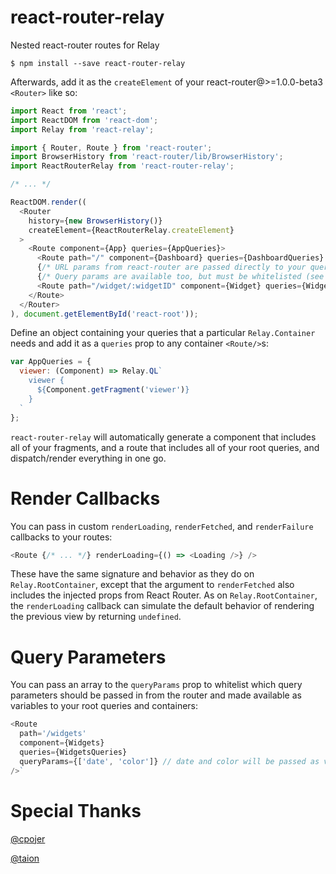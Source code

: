 react-router-relay
=========================
Nested react-router routes for Relay

    $ npm install --save react-router-relay

Afterwards, add it as the `createElement` of your react-router@>=1.0.0-beta3
`<Router>` like so:

```js
import React from 'react';
import ReactDOM from 'react-dom';
import Relay from 'react-relay';

import { Router, Route } from 'react-router';
import BrowserHistory from 'react-router/lib/BrowserHistory';
import ReactRouterRelay from 'react-router-relay';

/* ... */

ReactDOM.render((
  <Router
    history={new BrowserHistory()}
    createElement={ReactRouterRelay.createElement}
  >
    <Route component={App} queries={AppQueries}>
      <Route path="/" component={Dashboard} queries={DashboardQueries} />
      {/* URL params from react-router are passed directly to your query.      */}
      {/* Query params are available too, but must be whitelisted (see below). */}
      <Route path="/widget/:widgetID" component={Widget} queries={WidgetQueries} />
    </Route>
  </Router>
), document.getElementById('react-root'));
```

Define an object containing your queries that a particular `Relay.Container`
needs and add it as a `queries` prop to any container `<Route/>`s:

```js
var AppQueries = {
  viewer: (Component) => Relay.QL`
    viewer {
      ${Component.getFragment('viewer')}
    }
  `
};
```

`react-router-relay` will automatically generate a component that includes all
of your fragments, and a route that includes all of your root queries,
and dispatch/render everything in one go.

# Render Callbacks

You can pass in custom `renderLoading`, `renderFetched`, and `renderFailure`
callbacks to your routes:

```js
<Route {/* ... */} renderLoading={() => <Loading />} />
```

These have the same signature and behavior as they do on `Relay.RootContainer`,
except that the argument to `renderFetched` also includes the injected props
from React Router. As on `Relay.RootContainer`, the `renderLoading` callback
can simulate the default behavior of rendering the previous view by returning
`undefined`.

# Query Parameters

You can pass an array to the `queryParams` prop to whitelist which query
parameters should be passed in from the router and made available as
variables to your root queries and containers:

```js
<Route
  path='/widgets'
  component={Widgets}
  queries={WidgetsQueries}
  queryParams={['date', 'color']} // date and color will be passed as variables
/>`
```

# Special Thanks

[@cpojer](https://github.com/cpojer)

[@taion](https://github.com/taion)
